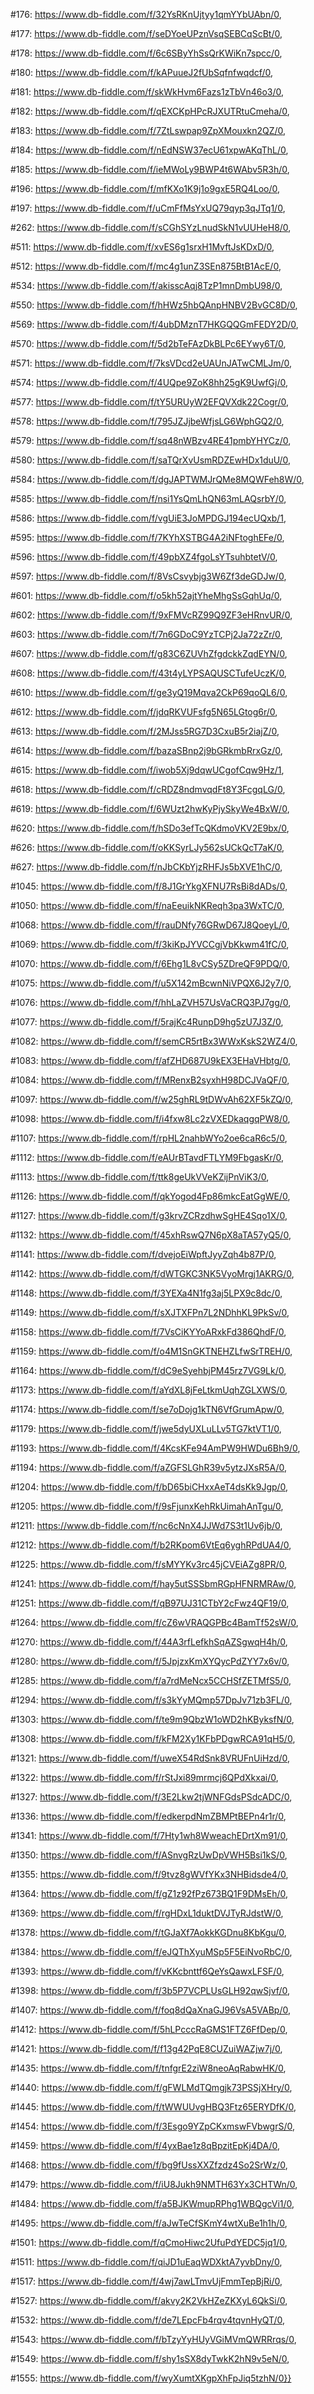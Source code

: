 #176: https://www.db-fiddle.com/f/32YsRKnUjtyy1qmYYbUAbn/0,

#177: https://www.db-fiddle.com/f/seDYoeUPznVsqSEBCqScBt/0,

#178: https://www.db-fiddle.com/f/6c6SByYhSsQrKWiKn7spcc/0,

#180: https://www.db-fiddle.com/f/kAPuueJ2fUbSqfnfwqdcf/0,

#181: https://www.db-fiddle.com/f/skWkHvm6Fazs1zTbVn46o3/0,

#182: https://www.db-fiddle.com/f/qEXCKpHPcRJXUTRtuCmeha/0,

#183: https://www.db-fiddle.com/f/7ZtLswpap9ZpXMouxkn2QZ/0,

#184: https://www.db-fiddle.com/f/nEdNSW37ecU61xpwAKqThL/0,

#185: https://www.db-fiddle.com/f/ieMWoLy9BWP4t6WAbv5R3h/0,

#196: https://www.db-fiddle.com/f/mfKXo1K9j1o9gxE5RQ4Loo/0,

#197: https://www.db-fiddle.com/f/uCmFfMsYxUQ79qyp3qJTq1/0,

#262: https://www.db-fiddle.com/f/sCGhSYzLnudSkN1vUUHeH8/0,

#511: https://www.db-fiddle.com/f/xvES6g1srxH1MvftJsKDxD/0,

#512: https://www.db-fiddle.com/f/mc4g1unZ3SEn875BtB1AcE/0,

#534: https://www.db-fiddle.com/f/akisscAqj8TzP1mnDmbU98/0,

#550: https://www.db-fiddle.com/f/hHWz5hbQAnpHNBV2BvGC8D/0,

#569: https://www.db-fiddle.com/f/4ubDMznT7HKGQQGmFEDY2D/0,

#570: https://www.db-fiddle.com/f/5d2bTeFAzDkBLPc6EYwy6T/0,

#571: https://www.db-fiddle.com/f/7ksVDcd2eUAUnJATwCMLJm/0,

#574: https://www.db-fiddle.com/f/4UQpe9ZoK8hh25gK9UwfGj/0,

#577: https://www.db-fiddle.com/f/tY5URUyW2EFQVXdk22Cogr/0,

#578: https://www.db-fiddle.com/f/795JZJjbeWfjsLG6WphGQ2/0,

#579: https://www.db-fiddle.com/f/sq48nWBzv4RE41pmbYHYCz/0,

#580: https://www.db-fiddle.com/f/saTQrXvUsmRDZEwHDx1duU/0,

#584: https://www.db-fiddle.com/f/dgJAPTWMJrQMe8MQWFeh8W/0,

#585: https://www.db-fiddle.com/f/nsi1YsQmLhQN63mLAQsrbY/0,

#586: https://www.db-fiddle.com/f/vgUiE3JoMPDGJ194ecUQxb/1,

#595: https://www.db-fiddle.com/f/7KYhXSTBG4A2iNFtoghEFe/0,

#596: https://www.db-fiddle.com/f/49pbXZ4fgoLsYTsuhbtetV/0,

#597: https://www.db-fiddle.com/f/8VsCsvybjg3W6Zf3deGDJw/0,

#601: https://www.db-fiddle.com/f/o5kh52ajtYheMhgSsGqhUq/0,

#602: https://www.db-fiddle.com/f/9xFMVcRZ99Q9ZF3eHRnvUR/0,

#603: https://www.db-fiddle.com/f/7n6GDoC9YzTCPj2Ja72zZr/0,

#607: https://www.db-fiddle.com/f/g83C6ZUVhZfgdckkZqdEYN/0,

#608: https://www.db-fiddle.com/f/43t4yLYPSAQUSCTufeUczK/0,

#610: https://www.db-fiddle.com/f/ge3yQ19Mqva2CkP69qoQL6/0,

#612: https://www.db-fiddle.com/f/jdqRKVUFsfg5N65LGtog6r/0,

#613: https://www.db-fiddle.com/f/2MJss5RG7D3CxuB5r2iajZ/0,

#614: https://www.db-fiddle.com/f/bazaSBnp2j9bGRkmbRrxGz/0,

#615: https://www.db-fiddle.com/f/iwob5Xj9dqwUCgofCqw9Hz/1,

#618: https://www.db-fiddle.com/f/cRDZ8ndmvqdFt8Y3FcgqLG/0,

#619: https://www.db-fiddle.com/f/6WUzt2hwKyPjySkyWe4BxW/0,

#620: https://www.db-fiddle.com/f/hSDo3efTcQKdmoVKV2E9bx/0,

#626: https://www.db-fiddle.com/f/oKKSyrLJy562sUCkQcT7aK/0,

#627: https://www.db-fiddle.com/f/nJbCKbYjzRHFJs5bXVE1hC/0,

#1045: https://www.db-fiddle.com/f/8J1GrYkgXFNU7RsBi8dADs/0,

#1050: https://www.db-fiddle.com/f/naEeuikNKReqh3pa3WxTC/0,

#1068: https://www.db-fiddle.com/f/rauDNfy76GRwD67J8QoeyL/0,

#1069: https://www.db-fiddle.com/f/3kiKpJYVCCgjVbKkwm41fC/0,

#1070: https://www.db-fiddle.com/f/6Ehg1L8vCSy5ZDreQF9PDQ/0,

#1075: https://www.db-fiddle.com/f/u5X142mBcwnNiVPQX6J2y7/0,

#1076: https://www.db-fiddle.com/f/hhLaZVH57UsVaCRQ3PJ7gg/0,

#1077: https://www.db-fiddle.com/f/5rajKc4RunpD9hg5zU7J3Z/0,

#1082: https://www.db-fiddle.com/f/semCR5rtBx3WWxKskS2WZ4/0,

#1083: https://www.db-fiddle.com/f/afZHD687U9kEX3EHaVHbtg/0,

#1084: https://www.db-fiddle.com/f/MRenxB2syxhH98DCJVaQF/0,

#1097: https://www.db-fiddle.com/f/w25ghRL9tDWvAh62XF5kZQ/0,

#1098: https://www.db-fiddle.com/f/i4fxw8Lc2zVXEDkaqgqPW8/0,

#1107: https://www.db-fiddle.com/f/rpHL2nahbWYo2oe6caR6c5/0,

#1112: https://www.db-fiddle.com/f/eAUrBTavdFTLYM9FbgasKr/0,

#1113: https://www.db-fiddle.com/f/ttk8geUkVVeKZijPnViK3/0,

#1126: https://www.db-fiddle.com/f/qkYogod4Fp86mkcEatGgWE/0,

#1127: https://www.db-fiddle.com/f/g3krvZCRzdhwSgHE4Sqo1X/0,

#1132: https://www.db-fiddle.com/f/45xhRswQ7N6pX8aTA57yQ5/0,

#1141: https://www.db-fiddle.com/f/dvejoEiWpftJyyZqh4b87P/0,

#1142: https://www.db-fiddle.com/f/dWTGKC3NK5VyoMrgj1AKRG/0,

#1148: https://www.db-fiddle.com/f/3YEXa4N1fg3aj5LPX9c8dc/0,

#1149: https://www.db-fiddle.com/f/sXJTXFPn7L2NDhhKL9PkSv/0,

#1158: https://www.db-fiddle.com/f/7VsCiKYYoARxkFd386QhdF/0,

#1159: https://www.db-fiddle.com/f/o4M1SnGKTNEHZLfwSrTREH/0,

#1164: https://www.db-fiddle.com/f/dC9eSyehbjPM45rz7VG9Lk/0,

#1173: https://www.db-fiddle.com/f/aYdXL8jFeLtkmUqhZGLXWS/0,

#1174: https://www.db-fiddle.com/f/se7oDojg1kTN6VfGrumApw/0,

#1179: https://www.db-fiddle.com/f/jwe5dyUXLuLLv5TG7ktVT1/0,

#1193: https://www.db-fiddle.com/f/4KcsKFe94AmPW9HWDu6Bh9/0,

#1194: https://www.db-fiddle.com/f/aZGFSLGhR39v5ytzJXsR5A/0,

#1204: https://www.db-fiddle.com/f/bD65biCHxxAeT4dsKk9Jgp/0,

#1205: https://www.db-fiddle.com/f/9sFjunxKehRkUimahAnTgu/0,

#1211: https://www.db-fiddle.com/f/nc6cNnX4JJWd7S3t1Uv6jb/0,

#1212: https://www.db-fiddle.com/f/b2RKpom6VtEq6yghRPdUA4/0,

#1225: https://www.db-fiddle.com/f/sMYYKv3rc45jCVEiAZg8PR/0,

#1241: https://www.db-fiddle.com/f/hay5utSSSbmRGpHFNRMRAw/0,

#1251: https://www.db-fiddle.com/f/qB97UJ31CTbY2cFwz4QF19/0,

#1264: https://www.db-fiddle.com/f/cZ6wVRAQGPBc4BamTf52sW/0,

#1270: https://www.db-fiddle.com/f/44A3rfLefkhSqAZSgwqH4h/0,

#1280: https://www.db-fiddle.com/f/5JpjzxKmXYQycPdZYY7x6v/0,

#1285: https://www.db-fiddle.com/f/a7rdMeNcx5CCHSfZETMfS5/0,

#1294: https://www.db-fiddle.com/f/s3kYyMQmp57DpJv71zb3FL/0,

#1303: https://www.db-fiddle.com/f/te9m9QbzW1oWD2hKByksfN/0,

#1308: https://www.db-fiddle.com/f/kFM2Xy1KFbPDgwRCA91qH5/0,

#1321: https://www.db-fiddle.com/f/uweX54RdSnk8VRUFnUiHzd/0,

#1322: https://www.db-fiddle.com/f/rStJxi89mrmcj6QPdXkxai/0,

#1327: https://www.db-fiddle.com/f/3E2Lkw2tjWNFGdsPSdcADC/0,

#1336: https://www.db-fiddle.com/f/edkerpdNmZBMPtBEPn4r1r/0,

#1341: https://www.db-fiddle.com/f/7Hty1wh8WweachEDrtXm91/0,

#1350: https://www.db-fiddle.com/f/ASnvgRzUwDpVWH5Bsi1kS/0,

#1355: https://www.db-fiddle.com/f/9tvz8gWVfYKx3NHBidsde4/0,

#1364: https://www.db-fiddle.com/f/gZ1z92fPz673BQ1F9DMsEh/0,

#1369: https://www.db-fiddle.com/f/rgHDxL1duktDVJTyRJdstW/0,

#1378: https://www.db-fiddle.com/f/tGJaXf7AokkKGDnu8KbKgu/0,

#1384: https://www.db-fiddle.com/f/eJQThXyuMSp5F5EiNvoRbC/0,

#1393: https://www.db-fiddle.com/f/vKKcbnttf6QeYsQawxLFSF/0,

#1398: https://www.db-fiddle.com/f/3b5P7VCPLUsGLH92qwSjvf/0,

#1407: https://www.db-fiddle.com/f/foq8dQaXnaGJ96VsA5VABp/0,

#1412: https://www.db-fiddle.com/f/5hLPcccRaGMS1FTZ6FfDep/0,

#1421: https://www.db-fiddle.com/f/f13g42PqE8CUZuiWAZjw7j/0,

#1435: https://www.db-fiddle.com/f/tnfgrE2ziW8neoAqRabwHK/0,

#1440: https://www.db-fiddle.com/f/gFWLMdTQmgjk73PSSjXHry/0,

#1445: https://www.db-fiddle.com/f/tWWUUvgHBQ3Ftz65ERYDfK/0,

#1454: https://www.db-fiddle.com/f/3Esgo9YZpCKxmswFVbwgrS/0,

#1459: https://www.db-fiddle.com/f/4yxBae1z8qBpzitEpKj4DA/0,

#1468: https://www.db-fiddle.com/f/bg9fUssXXZfzdz4So2SrWz/0,

#1479: https://www.db-fiddle.com/f/iU8Jukh9NMTH63Yx3CHTWn/0,

#1484: https://www.db-fiddle.com/f/a5BJKWmupRPhg1WBQgcVi1/0,

#1495: https://www.db-fiddle.com/f/aJwTeCfSKmY4wtXuBe1h1h/0,

#1501: https://www.db-fiddle.com/f/qCmoHiwc2UfuPdYEDC5jq1/0,

#1511: https://www.db-fiddle.com/f/qiJD1uEaqWDXktA7yvbDny/0,

#1517: https://www.db-fiddle.com/f/4wj7awLTmvUjFmmTepBjRi/0,

#1527: https://www.db-fiddle.com/f/akvy2K2VkHZeZKXyL6QkSi/0,

#1532: https://www.db-fiddle.com/f/de7LEpcFb4rqv4tqvnHyQT/0,

#1543: https://www.db-fiddle.com/f/bTzyYyHUyVGiMVmQWRRrqs/0,

#1549: https://www.db-fiddle.com/f/shy1sSX8dyTwkK2hN9v5eN/0,

#1555: https://www.db-fiddle.com/f/wyXumtXKgpXhFpJiq5tzhN/0}}
